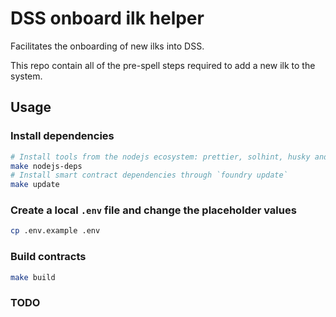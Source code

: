# DSS onboard ilk helper

Facilitates the onboarding of new ilks into DSS.

This repo contain all of the pre-spell steps required to add a new ilk to the system.

## Usage

### Install dependencies

```bash
# Install tools from the nodejs ecosystem: prettier, solhint, husky and lint-staged
make nodejs-deps
# Install smart contract dependencies through `foundry update`
make update
```

### Create a local `.env` file and change the placeholder values

```bash
cp .env.example .env
```

### Build contracts

```bash
make build
```

### TODO
